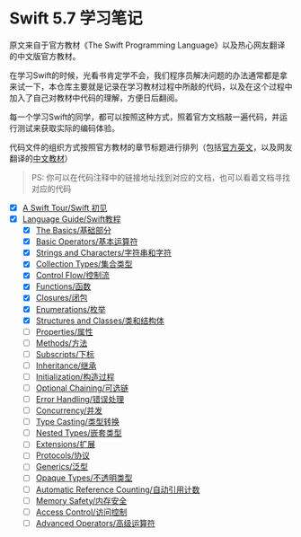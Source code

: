 # Swift 5.7 学习笔记
原文来自于官方教材《The Swift Programming Language》以及热心网友翻译的中文版官方教材。

在学习Swift的时候，光看书肯定学不会，我们程序员解决问题的办法通常都是拿来试一下，本仓库主要就是记录在学习教材过程中所敲的代码，以及在这个过程中加入了自己对教材中代码的理解，方便日后翻阅。

每一个学习Swift的同学，都可以按照这种方式，照着官方文档敲一遍代码，并运行测试来获取实际的编码体验。

代码文件的组织方式按照官方教材的章节标题进行排列（包括[官方英文](https://docs.swift.org/swift-book/)，以及网友翻译的[中文教材](https://swiftgg.gitbook.io/swift/)）

> PS: 你可以在代码注释中的链接地址找到对应的文档，也可以看着文档寻找对应的代码

- [X] [A Swift Tour/Swift 初见](https://github.com/dongfangzan/Swift5.7-Notes/blob/main/Swift5.7-Notes/1.%20Welcome%20to%20Swift(%E6%AC%A2%E8%BF%8E%E4%BD%BF%E7%94%A8Swift)/A%20Swift%20Tour.swift)
- [X] [Language Guide/Swift教程](https://github.com/dongfangzan/Swift5.7-Notes/tree/main/Swift5.7-Notes/2.%20Language%20Guild(Swift%E6%95%99%E7%A8%8B))
  - [X] [The Basics/基础部分](https://github.com/dongfangzan/Swift5.7-Notes/blob/main/Swift5.7-Notes/2.%20Language%20Guild(Swift%E6%95%99%E7%A8%8B)/TheBasics.swift)
  - [X] [Basic Operators/基本运算符](https://github.com/dongfangzan/Swift5.7-Notes/blob/main/Swift5.7-Notes/2.%20Language%20Guild(Swift%E6%95%99%E7%A8%8B)/BasicOperators.swift)
  - [X] [Strings and Characters/字符串和字符](https://github.com/dongfangzan/Swift5.7-Notes/blob/main/Swift5.7-Notes/2.%20Language%20Guild(Swift%E6%95%99%E7%A8%8B)/StringsAndCharacters.swift)
  - [X] [Collection Types/集合类型](https://github.com/dongfangzan/Swift5.7-Notes/blob/main/Swift5.7-Notes/2.%20Language%20Guild(Swift%E6%95%99%E7%A8%8B)/CollectionTypes.swift)
  - [X] [Control Flow/控制流](https://github.com/dongfangzan/Swift5.7-Notes/blob/main/Swift5.7-Notes/2.%20Language%20Guild(Swift%E6%95%99%E7%A8%8B)/ControlFlow.swift)
  - [X] [Functions/函数](https://github.com/dongfangzan/Swift5.7-Notes/blob/main/Swift5.7-Notes/2.%20Language%20Guild(Swift%E6%95%99%E7%A8%8B)/Functions.swift)
  - [X] [Closures/闭包](https://github.com/dongfangzan/Swift5.7-Notes/blob/main/Swift5.7-Notes/2.%20Language%20Guild(Swift%E6%95%99%E7%A8%8B)/Closures.swift)
  - [X] [Enumerations/枚举](https://github.com/dongfangzan/Swift5.7-Notes/blob/main/Swift5.7-Notes/2.%20Language%20Guild(Swift%E6%95%99%E7%A8%8B)/Enumerations.swift)
  - [X] [Structures and Classes/类和结构体]()
  - [ ] [Properties/属性]()
  - [ ] [Methods/方法]()
  - [ ] [Subscripts/下标]()
  - [ ] [Inheritance/继承]()
  - [ ] [Initialization/构造过程]()
  - [ ] [Optional Chaining/可选链]()
  - [ ] [Error Handling/错误处理]()
  - [ ] [Concurrency/并发]()
  - [ ] [Type Casting/类型转换]()
  - [ ] [Nested Types/嵌套类型]()
  - [ ] [Extensions/扩展]()
  - [ ] [Protocols/协议]()
  - [ ] [Generics/泛型]()
  - [ ] [Opaque Types/不透明类型]()
  - [ ] [Automatic Reference Counting/自动引用计数]()
  - [ ] [Memory Safety/内存安全]()
  - [ ] [Access Control/访问控制]()
  - [ ] [Advanced Operators/高级运算符]()
